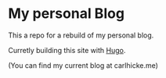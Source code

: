 # My personal Blog

This a repo for a rebuild of my personal blog.

Curretly building this site with [Hugo](http://gohugo.io).

(You can find my current blog at carlhicke.me)

